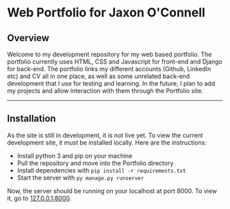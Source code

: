 # Web Portfolio for Jaxon O'Connell
## Overview
Welcome to my development repository for my web based portfolio. The portfolio currently uses HTML, CSS and Javascript for front-end and Django for back-end. The portfolio links my different accounts (Github, LinkedIn etc) and CV all in one place, as well as some unrelated back-end development that I use for testing and learning. In the future, I plan to add my projects and allow interaction with them through the Portfolio site.

***

## Installation
As the site is still in development, it is not live yet. To view the current development site, it must be installed locally. Here are the instructions:
* Install python 3 and pip on your machine
* Pull the repository and move into the Portfolio directory
* Install dependencies with `pip install -r requirements.txt`
* Start the server with `py manage.py runserver`

Now, the server should be running on your localhost at port 8000. To view it, go to [127.0.0.1:8000](127.0.0.1:8000).